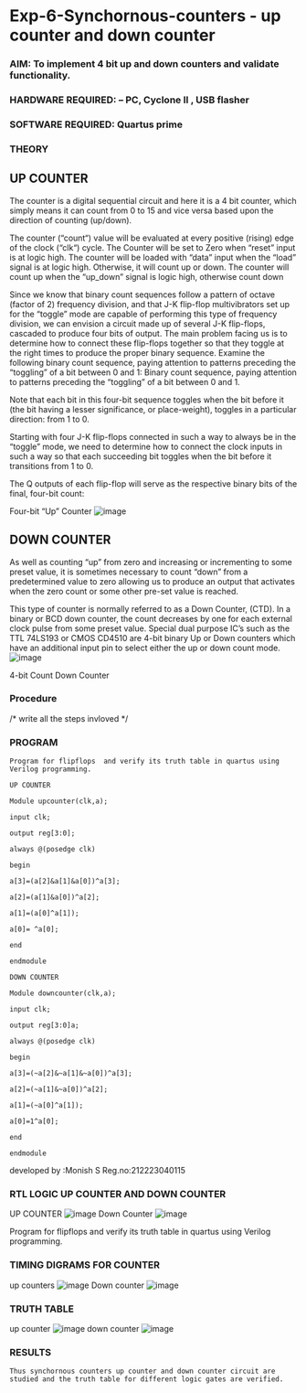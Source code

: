 # Exp-6-Synchornous-counters - up counter and down counter 
### AIM: To implement 4 bit up and down counters and validate  functionality.
### HARDWARE REQUIRED:  – PC, Cyclone II , USB flasher
### SOFTWARE REQUIRED:   Quartus prime
### THEORY 

## UP COUNTER 
The counter is a digital sequential circuit and here it is a 4 bit counter, which simply means it can count from 0 to 15 and vice versa based upon the direction of counting (up/down). 

The counter (“count“) value will be evaluated at every positive (rising) edge of the clock (“clk“) cycle.
The Counter will be set to Zero when “reset” input is at logic high.
The counter will be loaded with “data” input when the “load” signal is at logic high. Otherwise, it will count up or down.
The counter will count up when the “up_down” signal is logic high, otherwise count down

Since we know that binary count sequences follow a pattern of octave (factor of 2) frequency division, and that J-K flip-flop multivibrators set up for the “toggle” mode are capable of performing this type of frequency division, we can envision a circuit made up of several J-K flip-flops, cascaded to produce four bits of output.
The main problem facing us is to determine how to connect these flip-flops together so that they toggle at the right times to produce the proper binary sequence.
Examine the following binary count sequence, paying attention to patterns preceding the “toggling” of a bit between 0 and 1:
Binary count sequence, paying attention to patterns preceding the “toggling” of a bit between 0 and 1.

Note that each bit in this four-bit sequence toggles when the bit before it (the bit having a lesser significance, or place-weight), toggles in a particular direction: from 1 to 0.



 
 

Starting with four J-K flip-flops connected in such a way to always be in the “toggle” mode, we need to determine how to connect the clock inputs in such a way so that each succeeding bit toggles when the bit before it transitions from 1 to 0.

The Q outputs of each flip-flop will serve as the respective binary bits of the final, four-bit count:

 
 

Four-bit “Up” Counter
![image](https://user-images.githubusercontent.com/36288975/169644758-b2f4339d-9532-40c5-af40-8f4f8c942e2c.png)



## DOWN COUNTER 

As well as counting “up” from zero and increasing or incrementing to some preset value, it is sometimes necessary to count “down” from a predetermined value to zero allowing us to produce an output that activates when the zero count or some other pre-set value is reached.

This type of counter is normally referred to as a Down Counter, (CTD). In a binary or BCD down counter, the count decreases by one for each external clock pulse from some preset value. Special dual purpose IC’s such as the TTL 74LS193 or CMOS CD4510 are 4-bit binary Up or Down counters which have an additional input pin to select either the up or down count mode.
![image](https://user-images.githubusercontent.com/36288975/169644844-1a14e123-7228-4ed8-81a9-eb937dff4ac8.png)


4-bit Count Down Counter
### Procedure
/* write all the steps invloved */



### PROGRAM 
```
Program for flipflops  and verify its truth table in quartus using Verilog programming.

UP COUNTER

Module upcounter(clk,a);

input clk;

output reg[3:0];

always @(posedge clk)

begin

a[3]=(a[2]&a[1]&a[0])^a[3];

a[2]=(a[1]&a[0])^a[2];

a[1]=(a[0]^a[1]);

a[0]= ^a[0];

end

endmodule

DOWN COUNTER

Module downcounter(clk,a);

input clk;

output reg[3:0]a;

always @(posedge clk)

begin

a[3]=(~a[2]&~a[1]&~a[0])^a[3];

a[2]=(~a[1]&~a[0])^a[2];

a[1]=(~a[0]^a[1]);

a[0]=1^a[0];

end

endmodule
```
developed by :Monish S
Reg.no:212223040115

### RTL LOGIC UP COUNTER AND DOWN COUNTER  

UP COUNTER 
![image](https://github.com/Monishsaravanan/Exp-7-Synchornous-counters-/assets/145743227/97e5506c-dbac-4971-854e-2157c4fdc9b6)
Down Counter
![image](https://github.com/Monishsaravanan/Exp-7-Synchornous-counters-/assets/145743227/141f2596-078e-4b6a-9965-d16c8b87f5ae)

Program for flipflops  and verify its truth table in quartus using Verilog programming.

 
















### TIMING DIGRAMS FOR COUNTER  
up counters
![image](https://github.com/Monishsaravanan/Exp-7-Synchornous-counters-/assets/145743227/b24c308f-f5cc-41ea-9d90-b9f27dbbaff4)
Down counter
![image](https://github.com/Monishsaravanan/Exp-7-Synchornous-counters-/assets/145743227/f0831ce0-004c-4893-af40-4104fd9f5f1b)




### TRUTH TABLE 
up counter
![image](https://github.com/Monishsaravanan/Exp-7-Synchornous-counters-/assets/145743227/c8f0b996-0cfe-46f8-b40c-babed629adba)
down counter
![image](https://github.com/Monishsaravanan/Exp-7-Synchornous-counters-/assets/145743227/17c718f5-8f0e-4444-ab58-1ff49ba93575)








### RESULTS 
    Thus synchornous counters up counter and down counter circuit are studied and the truth table for different logic gates are verified.
